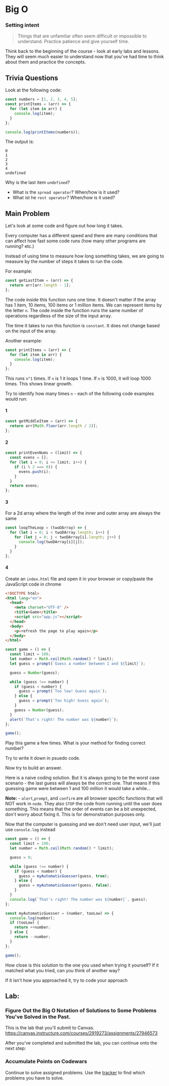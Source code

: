 # Big O

### Setting intent

> Things that are unfamiliar often seem difficult or impossible to understand. Practice patience and give yourself time.

Think back to the beginning of the course - look at early labs and lessons. They will seem much easier to understand now that you've had time to think about them and practice the concepts.

## Trivia Questions

Look at the following code:

```js
const numbers = [1, 2, 3, 4, 5];
const printItems = (arr) => {
  for (let item in arr) {
    console.log(item);
  }
};

console.log(printItems(numbers));
```

The output is:

```
0
1
2
3
4
undefined
```

Why is the last item `undefined`?

- What is the `spread operator`? When/how is it used?
- What ist he `rest operator`? When/how is it used?

## Main Problem

Let's look at some code and figure out how long it takes.

Every computer has a different speed and there are many conditions that can affect how fast some code runs (how many other programs are running? etc.)

Instead of using time to measure how long something takes, we are going to measure by the number of steps it takes to run the code.

For example:

```js
const getLastItem = (arr) => {
  return arr[arr.length - 1];
};
```

The code inside this function runs one time. It doesn't matter if the array has 1 item, 10 items, 100 items or 1 million items. We can represent items by the letter `n`. The code inside the function runs the same number of operations regardless of the size of the input array.

The time it takes to run this function is `constant`. It does not change based on the input of the array.

Another example:

```js
const printItems = (arr) => {
  for (let item in arr) {
    console.log(item);
  }
};
```

This runs `n^1` times. If `n` is 1 it loops 1 time. If `n` is 1000, it will loop 1000 times. This shows linear growth.

Try to identify how many times `n` - each of the following code examples would run:

#### 1

```js
const getMiddleItem = (arr) => {
  return arr[Math.floor(arr.length / 2)];
};
```

#### 2

```js
const printEvenNums = (limit) => {
  const evens = [];
  for (let i = 0; i <= limit; i++) {
    if (i % 2 === 0)) {
      evens.push(i);
    }
  }
  return evens;
};
```

#### 3

For a 2d array where the length of the inner and outer array are always the same

```js
const loopTheLoop = (twoDArray) => {
  for (let i = 0; i < twoDArray.length; i++) {
    for (let j = 0; j < twoDArray[i].length; j++) {
      console.log(twoDArray[i][j]);
    }
  }
};
```

#### 4

Create an `index.html` file and open it in your browser or copy/paste the JavaScript code in chrome

```html
<!DOCTYPE html>
<html lang="en">
  <head>
    <meta charset="UTF-8" />
    <title>Game</title>
    <script src="app.js"></script>
  </head>
  <body>
    <p>refresh the page to play again</p>
  </body>
</html>
```

```js
const game = () => {
  const limit = 100;
  let number = Math.ceil(Math.random() * limit);
  let guess = prompt(`Guess a number between 1 and ${limit}`);

  guess = Number(guess);

  while (guess !== number) {
    if (guess < number) {
      guess = prompt(`Too low! Guess again`);
    } else {
      guess = prompt(`Too high! Guess again`);
    }
    guess = Number(guess);
  }
  alert(`That's right! The number was ${number}`);
};

game();
```

Play this game a few times. What is your method for finding correct number?

Try to write it down in psuedo code.

Now try to build an answer.

Here is a naive coding solution. But it is always going to be the worst case scenario - the last guess will always be the correct one. That means if this guessing game were between 1 and 100 million it would take a while...

**Note:** - `alert`,`prompt`, and `confirm` are all browser specific functions that will NOT work in `node`. They also `STOP` the code from running until the user does something. This means that the order of events can be a bit unexpected, don't worry about fixing it. This is for demonstration purposes only.

Now that the computer is guessing and we don't need user input, we'll just use `console.log` instead

```js
const game = () => {
  const limit = 100;
  let number = Math.ceil(Math.random() * limit);

  guess = 0;

  while (guess !== number) {
    if (guess < number) {
      guess = myAutomaticGuesser(guess, true);
    } else {
      guess = myAutomaticGuesser(guess, false);
    }
  }
  console.log(`That's right! The number was ${number}`, guess);
};

const myAutomaticGuesser = (number, tooLow) => {
  console.log(number);
  if (tooLow) {
    return ++number;
  } else {
    return --number;
  }
};

game();
```

How close is this solution to the one you used when trying it yourself? If it matched what you tried, can you think of another way?

If it isn't how you approached it, try to code your approach

## Lab:

### Figure Out the Big O Notation of Solutions to Some Problems You've Solved in the Past.

This is the lab that you'll submit to Canvas. https://canvas.instructure.com/courses/2919273/assignments/27946573

After you've completed and submitted the lab, you can continue onto the next step:

### Accumulate Points on Codewars

Continue to solve assigned problems. Use the [tracker](https://codewars-tracker-fe.herokuapp.com) to find which problems you have to solve.
